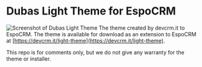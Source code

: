 # Dubas Light Theme for EspoCRM
![Screenshot of Dubas Light Theme](https://devcrm.it/files/2020-09-05_19-44-27_5341b3-kT-694352_68d5145808106b.png)
The theme created by devcrm.it to EspoCRM. The theme is available for download as an extension to EspoCRM at [https://devcrm.it/light-theme](https://devcrm.it/light-theme).

This repo is for comments only, but we do not give any warranty for the theme or installer.
